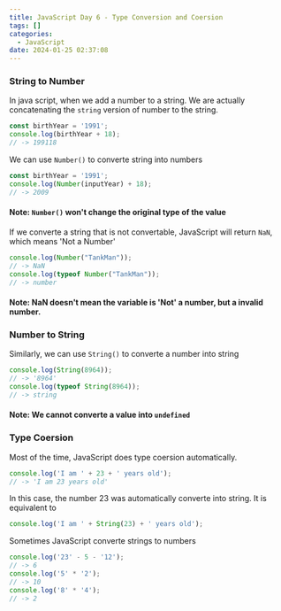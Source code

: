 ```yaml
---
title: JavaScript Day 6 - Type Conversion and Coersion
tags: []
categories:
  - JavaScript
date: 2024-01-25 02:37:08
---
```


### String to Number

In java script, when we add a number to a string. We are actually concatenating the ```string``` version of number to the string.

```JavaScript
const birthYear = '1991';
console.log(birthYear + 18);
// -> 199118
```

We can use ```Number()``` to converte string into numbers

```JavaScript
const birthYear = '1991';
console.log(Number(inputYear) + 18);
// -> 2009
```

#### Note: ```Number()``` won't change the original type of the value

If we converte a string that is not convertable, JavaScript will return ```NaN```, which means 'Not a Number'

```JavaScript
console.log(Number("TankMan"));
// -> NaN
console.log(typeof Number("TankMan"));
// -> number
```

#### Note: NaN doesn't mean the variable is 'Not' a number, but a invalid number.

### Number to String

Similarly, we can use ```String()``` to converte a number into string

```JavaScript
console.log(String(8964));
// -> '8964'
console.log(typeof String(8964));
// -> string
```

#### Note: We cannot converte a value into ```undefined```

### Type Coersion

Most of the time, JavaScript does type coersion automatically.

```JavaScript
console.log('I am ' + 23 + ' years old');
// -> 'I am 23 years old'
```

In this case, the number 23 was automatically converte into string. It is equivalent to

```JavaScript
console.log('I am ' + String(23) + ' years old');
```

Sometimes JavaScript converte strings to numbers

```JavaScript
console.log('23' - 5 - '12');
// -> 6
console.log('5' * '2');
// -> 10
console.log('8' * '4');
// -> 2
```
